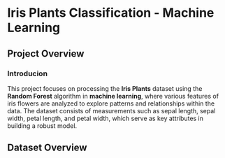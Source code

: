 # Iris Plants Classification - Machine Learning
## Project Overview
### Introducion 
This project focuses on processing the **Iris Plants** dataset using the **Random Forest** algorithm in **machine learning**, where various features of iris flowers are analyzed to explore patterns and relationships within the data. The dataset consists of measurements such as sepal length, sepal width, petal length, and petal width, which serve as key attributes in building a robust model.

## Dataset Overview
